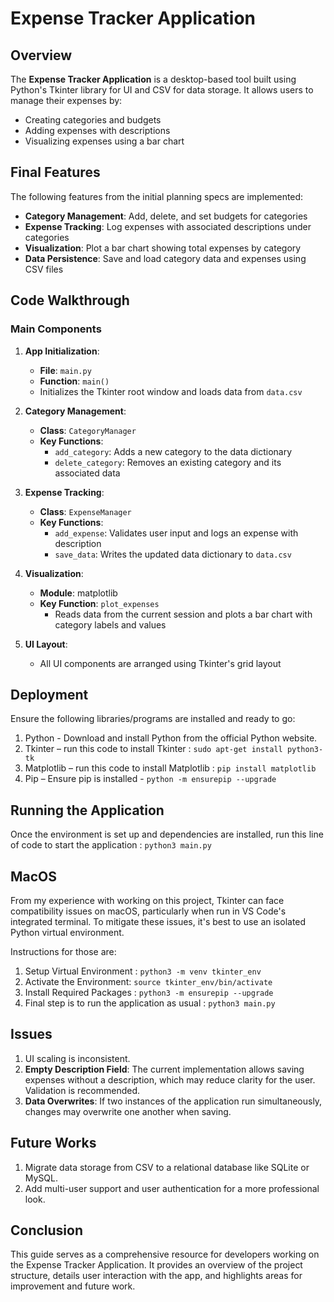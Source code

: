 # Expense Tracker Application

## Overview

The **Expense Tracker Application** is a desktop-based tool built using Python's Tkinter library for UI and CSV for data storage. It allows users to manage their expenses by:
- Creating categories and budgets
- Adding expenses with descriptions
- Visualizing expenses using a bar chart

## Final Features

The following features from the initial planning specs are implemented:
- **Category Management**: Add, delete, and set budgets for categories
- **Expense Tracking**: Log expenses with associated descriptions under categories
- **Visualization**: Plot a bar chart showing total expenses by category
- **Data Persistence**: Save and load category data and expenses using CSV files

## Code Walkthrough

### Main Components

1. **App Initialization**:
   - **File**: `main.py`
   - **Function**: `main()`
   - Initializes the Tkinter root window and loads data from `data.csv`

2. **Category Management**:
   - **Class**: `CategoryManager`
   - **Key Functions**:
     - `add_category`: Adds a new category to the data dictionary
     - `delete_category`: Removes an existing category and its associated data

3. **Expense Tracking**:
   - **Class**: `ExpenseManager`
   - **Key Functions**:
     - `add_expense`: Validates user input and logs an expense with description
     - `save_data`: Writes the updated data dictionary to `data.csv`

4. **Visualization**:
   - **Module**: matplotlib
   - **Key Function**: `plot_expenses`
     - Reads data from the current session and plots a bar chart with category labels and values

5. **UI Layout**:
   - All UI components are arranged using Tkinter's grid layout

## Deployment

Ensure the following libraries/programs are installed and ready to go:

1. Python - Download and install Python from the official Python website.
2. Tkinter – run this code to install Tkinter : `sudo apt-get install python3-tk`
3. Matplotlib – run this code to install Matplotlib : `pip install matplotlib`
4. Pip – Ensure pip is installed - `python -m ensurepip --upgrade`

## Running the Application

Once the environment is set up and dependencies are installed, run this line of code to start the application : `python3 main.py`

## MacOS

From my experience with working on this project, Tkinter can face compatibility issues on macOS, particularly when run in VS Code's integrated terminal. To mitigate these issues, it's best to use an isolated Python virtual environment.

Instructions for those are:
1. Setup Virtual Environment : `python3 -m venv tkinter_env`
2. Activate the Environment: `source tkinter_env/bin/activate`
3. Install Required Packages : `python3 -m ensurepip --upgrade`
4. Final step is to run the application as usual :  `python3 main.py`

## Issues

1. UI scaling is inconsistent.
2. **Empty Description Field**: The current implementation allows saving expenses without a description, which may reduce clarity for the user. Validation is recommended.
3. **Data Overwrites**: If two instances of the application run simultaneously, changes may overwrite one another when saving.

## Future Works

1. Migrate data storage from CSV to a relational database like SQLite or MySQL.
2. Add multi-user support and user authentication for a more professional look.

## Conclusion

This guide serves as a comprehensive resource for developers working on the Expense Tracker Application. It provides an overview of the project structure, details user interaction with the app, and highlights areas for improvement and future work.
